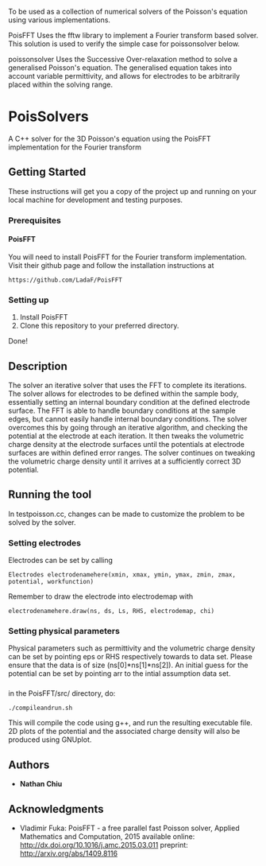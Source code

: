 To be used as a collection of numerical solvers of the Poisson's equation
using various implementations.

PoisFFT
  Uses the fftw library to implement a Fourier transform based solver. This solution is used to verify the simple case for poissonsolver below.

poissonsolver
  Uses the Successive Over-relaxation method to solve a generalised Poisson's equation. The generalised equation takes into account variable permittivity, and allows for electrodes to be arbitrarily placed within the solving range.

# PoisSolvers

A C++ solver for the 3D Poisson's equation using the PoisFFT implementation for the Fourier transform

## Getting Started

These instructions will get you a copy of the project up and running on your local machine for development and testing purposes.

### Prerequisites

#### PoisFFT

You will need to install PoisFFT for the Fourier transform implementation. Visit their github page and follow the installation instructions at

```
https://github.com/LadaF/PoisFFT
```

### Setting up

1. Install PoisFFT
2. Clone this repository to your preferred directory.

Done!

## Description

The solver an iterative solver that uses the FFT to complete its iterations. The solver allows for electrodes to be defined within the sample body, essentially setting an internal boundary condition at the defined electrode surface. The FFT is able to handle boundary conditions at the sample edges, but cannot easily handle internal boundary conditions. The solver overcomes this by going through an iterative algorithm, and checking the potential at the electrode at each iteration. It then tweaks the volumetric charge density at the electrode surfaces until the potentials at electrode surfaces are within defined error ranges. The solver continues on tweaking the volumetric charge density until it arrives at a sufficiently correct 3D potential.

## Running the tool

In testpoisson.cc, changes can be made to customize the problem to be solved by the solver.

### Setting electrodes

Electrodes can be set by calling

```
Electrodes electrodenamehere(xmin, xmax, ymin, ymax, zmin, zmax, potential, workfunction)
```

Remember to draw the electrode into electrodemap with

```
electrodenamehere.draw(ns, ds, Ls, RHS, electrodemap, chi)
```

### Setting physical parameters

Physical parameters such as permittivity and the volumetric charge density can be set by pointing eps or RHS respectively towards to data set.
Please ensure that the data is of size (ns[0]*ns[1]*ns[2]).
An initial guess for the potential can be set by pointing arr to the intial assumption data set.

###

in the PoisFFT/src/ directory, do:

```
./compileandrun.sh
```

This will compile the code using g++, and run the resulting executable file. 2D plots of the potential and the associated charge density will also be produced using GNUplot.

## Authors

* **Nathan Chiu**

## Acknowledgments

*  Vladimir Fuka: PoisFFT - a free parallel fast Poisson solver, Applied Mathematics and Computation, 2015
available online: http://dx.doi.org/10.1016/j.amc.2015.03.011
preprint: http://arxiv.org/abs/1409.8116
